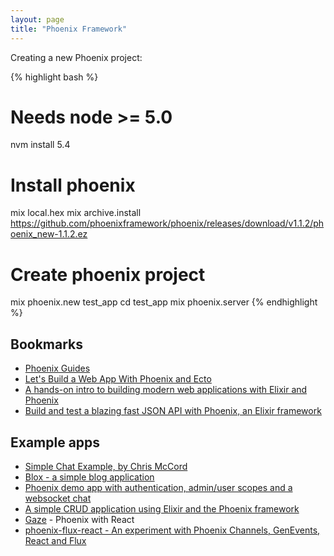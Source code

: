 ```yaml
---
layout: page
title: "Phoenix Framework"
---
```


Creating a new Phoenix project:

{% highlight bash %}
# Needs node >= 5.0
nvm install 5.4

# Install phoenix
mix local.hex
mix archive.install https://github.com/phoenixframework/phoenix/releases/download/v1.1.2/phoenix_new-1.1.2.ez

# Create phoenix project
mix phoenix.new test_app
cd test_app
mix phoenix.server
{% endhighlight %}

## Bookmarks

* [Phoenix Guides](http://www.phoenixframework.org/docs/overview)
* [Let's Build a Web App With Phoenix and Ecto](http://www.elixirdose.com/post/elixirdose_intro_to_phoenix)
* [A hands-on intro to building modern web applications with Elixir and Phoenix](http://phoenix.thefirehoseproject.com)
* [Build and test a blazing fast JSON API with Phoenix, an Elixir framework](https://robots.thoughtbot.com/testing-a-phoenix-elixir-json-api)

## Example apps

* [Simple Chat Example, by Chris McCord](https://github.com/chrismccord/phoenix_chat_example)
* [Blox - a simple blog application](https://github.com/drewolson/blox)
* [Phoenix demo app with authentication, admin/user scopes and a websocket chat](https://github.com/pmontrasio/phoenix-demo-app)
* [A simple CRUD application using Elixir and the Phoenix framework](https://github.com/gogogarrett/phoenix_crud)
* [Gaze](https://github.com/ericmj/gaze) - Phoenix with React
* [phoenix-flux-react - An experiment with Phoenix Channels, GenEvents, React and Flux](http://github.com/fxg42/phoenix-flux-react)
